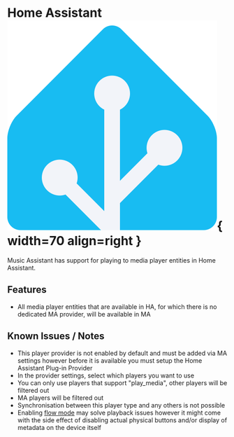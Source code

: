 # Home Assistant ![Preview image](../assets/icons/ha-logo.png){ width=70 align=right }

Music Assistant has support for playing to media player entities in Home Assistant.

## Features

- All media player entities that are available in HA, for which there is no dedicated MA provider, will be available in MA

## Known Issues / Notes

- This player provider is not enabled by default and must be added via MA settings however before it is available you must setup the Home Assistant Plug-in Provider
- In the provider settings, select which players you want to use
- You can only use players that support "play_media", other players will be filtered out
- MA players will be filtered out
- Synchronisation between this player type and any others is not possible
- Enabling [flow mode](../faq/normalization.md/#track-queueing) may solve playback issues however it might come with the side effect of disabling actual physical buttons and/or display of metadata on the device itself
